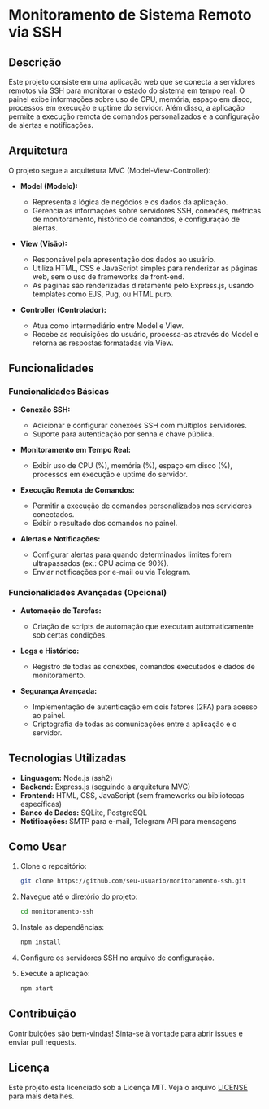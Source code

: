# Monitoramento de Sistema Remoto via SSH

## Descrição
Este projeto consiste em uma aplicação web que se conecta a servidores remotos via SSH para monitorar o estado do sistema em tempo real. O painel exibe informações sobre uso de CPU, memória, espaço em disco, processos em execução e uptime do servidor. Além disso, a aplicação permite a execução remota de comandos personalizados e a configuração de alertas e notificações.

## Arquitetura

O projeto segue a arquitetura MVC (Model-View-Controller):

- **Model (Modelo):**
  - Representa a lógica de negócios e os dados da aplicação.
  - Gerencia as informações sobre servidores SSH, conexões, métricas de monitoramento, histórico de comandos, e configuração de alertas.

- **View (Visão):**
  - Responsável pela apresentação dos dados ao usuário.
  - Utiliza HTML, CSS e JavaScript simples para renderizar as páginas web, sem o uso de frameworks de front-end.
  - As páginas são renderizadas diretamente pelo Express.js, usando templates como EJS, Pug, ou HTML puro.

- **Controller (Controlador):**
  - Atua como intermediário entre Model e View.
  - Recebe as requisições do usuário, processa-as através do Model e retorna as respostas formatadas via View.

## Funcionalidades

### Funcionalidades Básicas
- **Conexão SSH:**
  - Adicionar e configurar conexões SSH com múltiplos servidores.
  - Suporte para autenticação por senha e chave pública.
  
- **Monitoramento em Tempo Real:**
  - Exibir uso de CPU (%), memória (%), espaço em disco (%), processos em execução e uptime do servidor.
  
- **Execução Remota de Comandos:**
  - Permitir a execução de comandos personalizados nos servidores conectados.
  - Exibir o resultado dos comandos no painel.

- **Alertas e Notificações:**
  - Configurar alertas para quando determinados limites forem ultrapassados (ex.: CPU acima de 90%).
  - Enviar notificações por e-mail ou via Telegram.

### Funcionalidades Avançadas (Opcional)
- **Automação de Tarefas:**
  - Criação de scripts de automação que executam automaticamente sob certas condições.
  
- **Logs e Histórico:**
  - Registro de todas as conexões, comandos executados e dados de monitoramento.
  
- **Segurança Avançada:**
  - Implementação de autenticação em dois fatores (2FA) para acesso ao painel.
  - Criptografia de todas as comunicações entre a aplicação e o servidor.

## Tecnologias Utilizadas
- **Linguagem:** Node.js (ssh2)
- **Backend:** Express.js (seguindo a arquitetura MVC)
- **Frontend:** HTML, CSS, JavaScript (sem frameworks ou bibliotecas específicas)
- **Banco de Dados:** SQLite, PostgreSQL
- **Notificações:** SMTP para e-mail, Telegram API para mensagens

## Como Usar
1. Clone o repositório:
    ```bash
    git clone https://github.com/seu-usuario/monitoramento-ssh.git
    ```
2. Navegue até o diretório do projeto:
    ```bash
    cd monitoramento-ssh
    ```
3. Instale as dependências:
    ```bash
    npm install
    ```
4. Configure os servidores SSH no arquivo de configuração.

5. Execute a aplicação:
    ```bash
    npm start
    ```

## Contribuição
Contribuições são bem-vindas! Sinta-se à vontade para abrir issues e enviar pull requests.

## Licença
Este projeto está licenciado sob a Licença MIT. Veja o arquivo [LICENSE](./LICENSE) para mais detalhes.
